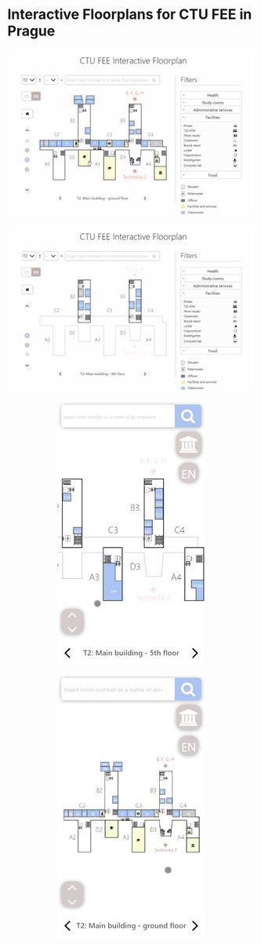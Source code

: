 # Interactive Floorplans for CTU FEE in Prague

![](gif0.gif)

![](gif1.gif)

<p align="center">
  <img src="./gif2.gif" width="300"/>
</p>

<p align="center">
  <img src="./gif3.gif" width="300"/>
</p>
